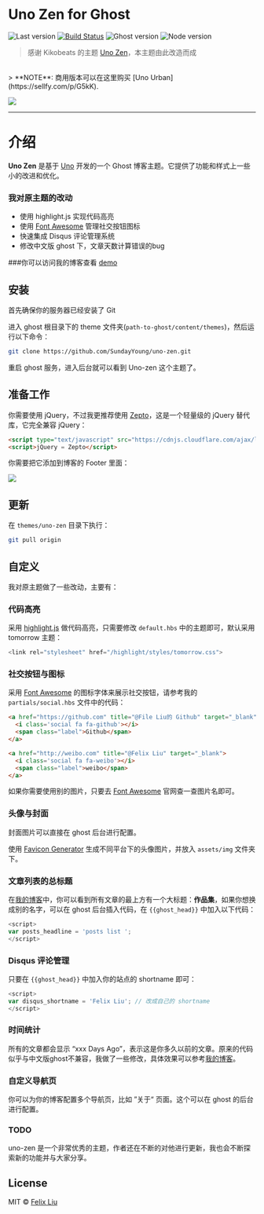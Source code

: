 # Uno Zen for Ghost

![Last version](https://img.shields.io/github/tag/bestswifter/uno-zen.svg?style=flat-square)
[![Build Status](http://img.shields.io/travis/Kikobeats/uno-zen/master.svg?style=flat-square)](https://travis-ci.org/Kikobeats/uno-zen)
![Ghost version](https://img.shields.io/badge/Ghost-0.8.x-brightgreen.svg?style=flat-square)
![Node version](https://img.shields.io/node/v/uno-zen.svg?style=flat-square)


> 感谢 Kikobeats 的主题 [Uno Zen](https://github.com/Kikobeats/uno-zen)，本主题由此改造而成
<br>
> **NOTE**: 商用版本可以在这里购买 [Uno Urban](https://sellfy.com/p/G5kK).

[<img src="http://i.imgur.com/LCSB4Ca.jpg">](http://kikobeats.com)

---

# 介绍

**Uno Zen** 是基于 [Uno](https://github.com/daleanthony/Uno) 开发的一个 Ghost 博客主题。它提供了功能和样式上一些小的改进和优化。

### 我对原主题的改动

* 使用 highlight.js 实现代码高亮
* 使用 [Font Awesome](http://fontawesome.io/) 管理社交按钮图标
* 快速集成 Disqus 评论管理系统
* 修改中文版 ghost 下，文章天数计算错误的bug

###你可以访问我的博客查看 [demo](http://hiyoung.top)

## 安装

首先确保你的服务器已经安装了 Git

进入 ghost 根目录下的 theme 文件夹(`path-to-ghost/content/themes`)，然后运行以下命令：

```bash
git clone https://github.com/SundayYoung/uno-zen.git
```

重启 ghost 服务，进入后台就可以看到 Uno-zen 这个主题了。

## 准备工作

你需要使用 jQuery，不过我更推荐使用 [Zepto](https://github.com/madrobby/zepto)，这是一个轻量级的 jQuery 替代库，它完全兼容 jQuery：

```html
<script type="text/javascript" src="https://cdnjs.cloudflare.com/ajax/libs/zepto/1.1.6/zepto.min.js"></script>
<script>jQuery = Zepto</script>
```

你需要把它添加到博客的 Footer 里面：

![](http://i.imgur.com/xUXdFeH.png)

## 更新

在 `themes/uno-zen` 目录下执行：

```bash
git pull origin
``` 

## 自定义

我对原主题做了一些改动，主要有：

### 代码高亮

采用 [highlight.js](https://highlightjs.org/) 做代码高亮，只需要修改 `default.hbs` 中的主题即可，默认采用 tomorrow 主题：

```js
<link rel="stylesheet" href="/highlight/styles/tomorrow.css">
```

### 社交按钮与图标

采用 [Font Awesome](http://fontawesome.io/) 的图标字体来展示社交按钮，请参考我的 `partials/social.hbs` 文件中的代码：

```html
<a href="https://github.com" title="@File Liu的 Github" target="_blank">
  <i class='social fa fa-github'></i>
  <span class="label">Github</span>
</a>

<a href="http://weibo.com" title="@Felix Liu" target="_blank">
  <i class='social fa fa-weibo'></i>
  <span class="label">weibo</span>
</a>
```

如果你需要使用别的图片，只要去 [Font Awesome](http://fontawesome.io/) 官网查一查图片名即可。

### 头像与封面

封面图片可以直接在 ghost 后台进行配置。

使用 [Favicon Generator](http://realfavicongenerator.net/) 生成不同平台下的头像图片，并放入 `assets/img` 文件夹下。

### 文章列表的总标题

在[我的博客](http://hiyoung.top)中，你可以看到所有文章的最上方有一个大标题：**作品集**，如果你想换成别的名字，可以在 ghost 后台插入代码，在 `{{ghost_head}}` 中加入以下代码：

```js
<script>
var posts_headline = 'posts list ';
</script>
```

### Disqus 评论管理

只要在 `{{ghost_head}}` 中加入你的站点的 shortname 即可：

```js
<script>
var disqus_shortname = 'Felix Liu'; // 改成自己的 shortname
</script>
```

### 时间统计

所有的文章都会显示 “xxx Days Ago”，表示这是你多久以前的文章。原来的代码似乎与中文版ghost不兼容，我做了一些修改，具体效果可以参考[我的博客](https://hiyoung.top)。

### 自定义导航页

你可以为你的博客配置多个导航页，比如 ”关于“ 页面。这个可以在 ghost 的后台进行配置。

### TODO

uno-zen 是一个非常优秀的主题，作者还在不断的对他进行更新，我也会不断探索新的功能并与大家分享。

## License

MIT © [Felix Liu](https://hiyoung.top)
